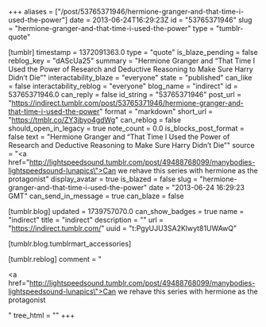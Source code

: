 +++
aliases = ["/post/53765371946/hermione-granger-and-that-time-i-used-the-power"]
date = 2013-06-24T16:29:23Z
id = "53765371946"
slug = "hermione-granger-and-that-time-i-used-the-power"
type = "tumblr-quote"

[tumblr]
timestamp = 1372091363.0
type = "quote"
is_blaze_pending = false
reblog_key = "dAScUa25"
summary = "Hermione Granger and “That Time I Used the Power of Research and Deductive Reasoning to Make Sure Harry Didn’t Die”"
interactability_blaze = "everyone"
state = "published"
can_like = false
interactability_reblog = "everyone"
blog_name = "indirect"
id = 53765371946.0
can_reply = false
id_string = "53765371946"
post_url = "https://indirect.tumblr.com/post/53765371946/hermione-granger-and-that-time-i-used-the-power"
format = "markdown"
short_url = "https://tmblr.co/ZY3jbyo4gdWg"
can_reblog = false
should_open_in_legacy = true
note_count = 0.0
is_blocks_post_format = false
text = "Hermione Granger and “That Time I Used the Power of Research and Deductive Reasoning to Make Sure Harry Didn’t Die”"
source = "<a href=\"http://lightspeedsound.tumblr.com/post/49488768099/manybodies-lightspeedsound-lunapics\">Can we rehave this series with hermione as the protagonist</a>"
display_avatar = true
is_blazed = false
slug = "hermione-granger-and-that-time-i-used-the-power"
date = "2013-06-24 16:29:23 GMT"
can_send_in_message = true
can_blaze = false

[tumblr.blog]
updated = 1739757070.0
can_show_badges = true
name = "indirect"
title = "indirect"
description = ""
url = "https://indirect.tumblr.com/"
uuid = "t:PgyUJU3SA2Klwyt81UWAwQ"

[tumblr.blog.tumblrmart_accessories]

[tumblr.reblog]
comment = "<p><a href=\"http://lightspeedsound.tumblr.com/post/49488768099/manybodies-lightspeedsound-lunapics\">Can we rehave this series with hermione as the protagonist</a></p>"
tree_html = ""
+++
